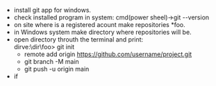 * install git app for windows. <br>
* check installed program in system: cmd(power sheel)->git --version <br>
* on site where is a registered acount make repositories *foo.
* in Windows system make directory where repositories will be.
* open directory throuth the terminal and print:<br> dirve:\dir\foo> git init 
	* remote add origin https://github.com/username/project.git
	* git  branch -M main
	* git push -u origin main<br>
* if 
